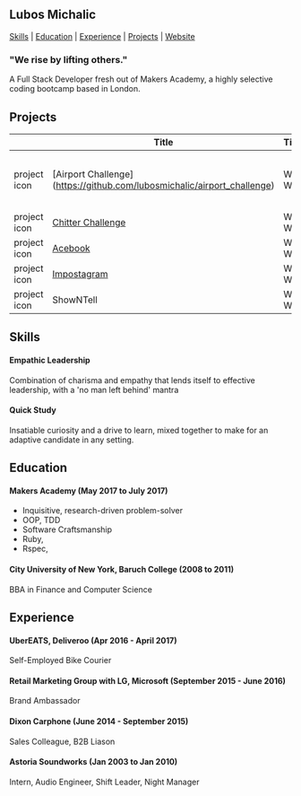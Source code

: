 ## Lubos Michalic

[Skills](#skills) | [Education](#education) | [Experience](#experience) | [Projects](#projects) | <a href="http://lubos.io"/>Website</a>


### "We rise by lifting others."


  A Full Stack Developer fresh out of Makers Academy, a highly selective coding bootcamp based in London.


## Projects

|   | Title | Timeframe | What is it?  |   
|---|---|---|---|
| project icon  | [Airport Challenge] (https://github.com/lubosmichalic/airport_challenge) | Week 1 - Weekend  | First Weekend Challenge from Makers  |   
| project icon  | [Chitter Challenge](https://github.com/lubosmichalic/chitter-challenge)  | Week 4 - Weekend  | [Chitter HerokuApp](http://chitty-chitter.herokuapp.com/posts)  |   
| project icon  | [Acebook](https://github.com/lubosmichalic/acebook-team-KILAS)  | Week 8 - Week  |   |   
| project icon  | [Impostagram](https://github.com/lubosmichalic/impostagram)  | Week 8 - Weekend  |   |   
| project icon  | ShowNTell  | Week 9 - Week  |   |   |   

## Skills

#### Empathic Leadership

Combination of charisma and empathy that lends itself to effective leadership, with a 'no man left behind' mantra

#### Quick Study
Insatiable curiosity and a drive to learn, mixed together to make for an adaptive candidate in any setting.

## Education

#### Makers Academy (May 2017 to July 2017)

- Inquisitive, research-driven problem-solver
- OOP, TDD
- Software Craftsmanship
- Ruby,
- Rspec,

#### City University of New York, Baruch College  (2008 to 2011)
BBA in Finance and Computer Science  


## Experience
#### UberEATS, Deliveroo  (Apr 2016 - April 2017)
Self-Employed Bike Courier
#### Retail Marketing Group with LG, Microsoft (September 2015 - June 2016)
Brand Ambassador
#### Dixon Carphone (June 2014 - September 2015)
Sales Colleague, B2B Liason
#### Astoria Soundworks (Jan 2003 to Jan 2010)   
Intern, Audio Engineer, Shift Leader, Night Manager
